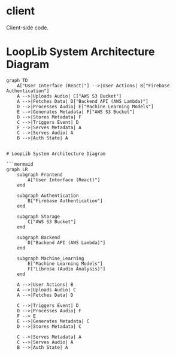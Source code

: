 # client
Client-side code.


# LoopLib System Architecture Diagram

```mermaid
graph TD
    A["User Interface (React)"] -->|User Actions| B["Firebase Authentication"]
    A -->|Uploads Audio| C["AWS S3 Bucket"]
    A -->|Fetches Data| D["Backend API (AWS Lambda)"]
    D -->|Processes Audio| E["Machine Learning Models"]
    E -->|Generates Metadata| F["AWS S3 Bucket"]
    D -->|Stores Metadata| F
    C -->|Triggers Event| D
    F -->|Serves Metadata| A
    C -->|Serves Audio| A
    B -->|Auth State| A


# LoopLib System Architecture Diagram

```mermaid
graph LR
    subgraph Frontend
        A["User Interface (React)"]
    end

    subgraph Authentication
        B["Firebase Authentication"]
    end

    subgraph Storage
        C["AWS S3 Bucket"]
    end

    subgraph Backend
        D["Backend API (AWS Lambda)"]
    end

    subgraph Machine_Learning
        E["Machine Learning Models"]
        F["Librosa (Audio Analysis)"]
    end

    A -->|User Actions| B
    A -->|Uploads Audio| C
    A -->|Fetches Data| D

    C -->|Triggers Event| D
    D -->|Processes Audio| F
    F --> E
    E -->|Generates Metadata| C
    D -->|Stores Metadata| C

    C -->|Serves Metadata| A
    C -->|Serves Audio| A
    B -->|Auth State| A

